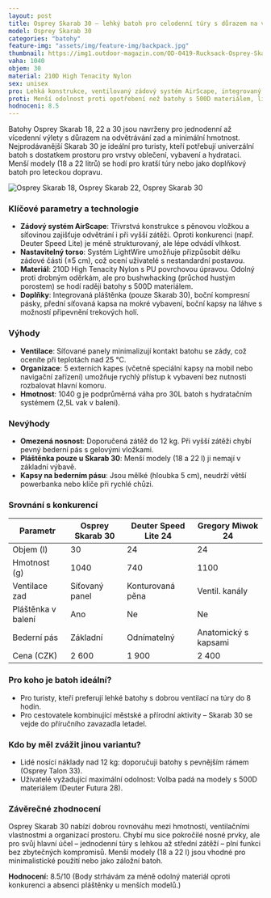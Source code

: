 ```yaml
---
layout: post
title: Osprey Skarab 30 – lehký batoh pro celodenní túry s důrazem na ventilaci
model: Osprey Skarab 30
categories: "batohy"
feature-img: "assets/img/feature-img/backpack.jpg"
thumbnail: https://img1.outdoor-magazin.com/OD-0419-Rucksack-Osprey-Skarab-30-Skimmer-28-png--169FullWidth-876401ca-1442187.png
vaha: 1040
objem: 30
material: 210D High Tenacity Nylon
sex: unisex
pro: Lehká konstrukce, ventilovaný zádový systém AirScape, integrovaný pláštěnka, variabilní organizace.
proti: Menší odolnost proti opotřebení než batohy s 500D materiálem, limitovaná nosnost pro těžké náklady.
hodnoceni: 8.5
---
```



Batohy Osprey Skarab 18, 22 a 30 jsou navrženy pro jednodenní až vícedenní výlety s důrazem na odvětrávání zad a minimální hmotnost. Nejprodávanější Skarab 30 je ideální pro turisty, kteří potřebují univerzální batoh s dostatkem prostoru pro vrstvy oblečení, vybavení a hydrataci. Menší modely (18 a 22 litrů) se hodí pro kratší túry nebo jako doplňkový batoh pro leteckou dopravu. 

![Osprey Skarab 18, Osprey Skarab 22, Osprey Skarab 30](https://res.cloudinary.com/dvwv5cne3/image/fetch/w_auto,h_450,c_fill,g_auto,f_auto,q_auto/https://img1.outdoor-magazin.com/OD-0419-Rucksack-Osprey-Skarab-30-Skimmer-28-png--169FullWidth-876401ca-1442187.png)

### Klíčové parametry a technologie
- **Zádový systém AirScape**: Třívrstvá konstrukce s pěnovou vložkou a síťovinou zajišťuje odvětrání i při vyšší zátěži. Oproti konkurenci (např. Deuter Speed Lite) je méně strukturovaný, ale lépe odvádí vlhkost.
- **Nastavitelný torso**: Systém LightWire umožňuje přizpůsobit délku zádové části (±5 cm), což ocení uživatelé s nestandardní postavou.
- **Materiál**: 210D High Tenacity Nylon s PU povrchovou úpravou. Odolný proti drobným oděrkám, ale pro bushwhacking (průchod hustým porostem) se hodí raději batohy s 500D materiálem.
- **Doplňky**: Integrovaná pláštěnka (pouze Skarab 30), boční kompresní pásky, přední síťovaná kapsa na mokré vybavení, boční kapsy na láhve s možností připevnění trekových holí.

### Výhody
- **Ventilace**: Síťované panely minimalizují kontakt batohu se zády, což oceníte při teplotách nad 25 °C.
- **Organizace**: 5 externích kapes (včetně speciální kapsy na mobil nebo navigační zařízení) umožňuje rychlý přístup k vybavení bez nutnosti rozbalovat hlavní komoru.
- **Hmotnost**: 1040 g je podprůměrná váha pro 30L batoh s hydratačním systémem (2,5L vak v balení).

### Nevýhody
- **Omezená nosnost**: Doporučená zátěž do 12 kg. Při vyšší zátěži chybí pevný bederní pás s gelovými vložkami.
- **Pláštěnka pouze u Skarab 30**: Menší modely (18 a 22 l) ji nemají v základní výbavě.
- **Kapsy na bederním pásu**: Jsou mělké (hloubka 5 cm), neudrží větší powerbanka nebo klíče při rychlé chůzi.

### Srovnání s konkurencí

| Parametr           | Osprey Skarab 30 | Deuter Speed Lite 24 | Gregory Miwok 24     |
|---------------------|------------------|-----------------------|-----------------------|
| Objem (l)           | 30               | 24                    | 24                    |
| Hmotnost (g)        | 1040             | 740                   | 1100                  |
| Ventilace zad       | Síťovaný panel   | Konturovaná pěna      | Ventil. kanály        |
| Pláštěnka v balení  | Ano              | Ne                    | Ne                    |
| Bederní pás         | Základní         | Odnímatelný           | Anatomický s kapsami  |
| Cena (CZK)          | 2 600            | 1 900                 | 2 400                 |

### Pro koho je batoh ideální?
- Pro turisty, kteří preferují lehké batohy s dobrou ventilací na túry do 8 hodin.
- Pro cestovatele kombinující městské a přírodní aktivity – Skarab 30 se vejde do příručního zavazadla letadel.

### Kdo by měl zvážit jinou variantu?
- Lidé nosící náklady nad 12 kg: doporučuji batohy s pevnějším rámem (Osprey Talon 33).
- Uživatelé vyžadující maximální odolnost: Volba padá na modely s 500D materiálem (Deuter Futura 28).

### Závěrečné zhodnocení
Osprey Skarab 30 nabízí dobrou rovnováhu mezi hmotností, ventilačními vlastnostmi a organizací prostoru. Chybí mu sice pokročilé nosné prvky, ale pro svůj hlavní účel – jednodenní túry s lehkou až střední zátěží – plní funkci bez zbytečných kompromisů. Menší modely (18 a 22 l) jsou vhodné pro minimalistické použití nebo jako záložní batoh.

**Hodnocení:** 8.5/10 (Body strhávám za méně odolný materiál oproti konkurenci a absenci pláštěnky u menších modelů.)